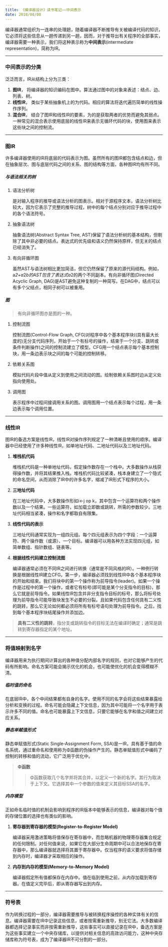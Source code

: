 ```yaml
---
title: 《编译器设计》读书笔记——中间表示
date: 2018/08/08
---
```


编译器通常组织为一连串的处理趟，随着编译器不断推导有关被编译代码的知识，它必须将这些信息从一趟传递到另一趟，因而，对于推导出有关程序的全部事实，编译器需要一种表示，我们将这种表示称为**中间表示**(intermediate representation)，简称为IR。

---
### 中间表示的分类
泛泛而言，IR从结构上分为三类：
1. **图IR**， 将编译器的知识编码在图中。算法通过图中的对象来表述：结点、边、列表、树。
1. **线性IR**， 类似于某些抽象机上的为代码。相应的算法将迭代遍历简单的线性操作序列。
1. **混合IR**， 结合了图IR和线性IR的要素，为的是获取两者的优势而避免其弱点。一种常见的混合表示使用底层的线性IR来表示无循环代码的块，使用图来表示这些块之间的控制流。

---
### 图IR
许多编译器使用的IR将底层的代码表示为图。虽然所有的图IR都包含结点和边，但在抽象层次、图与底层代码之间的关系、图的结构等方面，各种图IR均有所不同。

##### **与语法相关的树**
1. 语法分析树

    是对输入程序的推导或语法分析的图表示。相对于源程序文本，语法分析树比较大，因为它表示了完整的推导过程，树中的每个结点分别对应于推导过程中的各个语法符号。
1. 抽象语法树

    抽象语法树(Abstract Syntax Tree, AST)保留了语法分析树的基本结构，但剔除了其中非必要的结点。表达式的优先级和语义仍然保持原样，但无关的结点已经消失了。

1. 有向非循环图

    虽然AST与语法树相比更加简洁，但它仍然保留了原来的源代码结构。例如，a*2+a*2*b的AST包含了表达式a*2的两个不同副本。有向非循环图(Directed Acyclic Graph, DAG)是AST避免这种复制的一种简写。在DAG中，结点可以有多个父结点，相同子树可以被重用。

##### **图**
> 有向非循环图亦是图的一种。

1. 控制流图

    控制流图(Control-Flow Graph, CFG)对程序中各个基本程序块((具有最大长度的)无分支代码序列，开始于一个有标号的操作，结束于一个分支、跳转或条件判断操作)之间的控制流建立了模型。CFG用一个结点表示每个基本控制块，用一条边表示块之间的每个可能的控制转移。

1. 依赖关系图

    模拟代码片段中值从定义到使用之间流动的图。绘制依赖关系图时边从定义处指向使用处。

1. 调用图

    表示程序中过程间接调用关系的图。调用图用一个结点表示每个过程，用一条边表示每个调用位置。

---
### 线性IR
图IR的备选方案是线性IR，线性IR对操作序列规定了一种清晰且使用的顺序。编译器中已经使用了许多种线性IR，如单地址代码、二地址代码以及三地址代码。

1. **堆栈机代码**

    堆栈机代码是一种单地址代码，假定操作数存在一个栈中。大多数操作从栈获得操作数，并将其结果推入栈。堆栈机代码比较紧凑，栈本身建立了一个隐式的命名空间，从而消除了IR中的许多名字，缩减了IR形式下程序的大小。

1. **三地址代码**

    在三地址代码中，大多数操作形如i<-j op k，其中包含一个运算符和两个操作数以及一个结果。一些运算符，如加载立即数或跳转，所需的参数较少。三地址代码相当紧凑，操作和名字都取自有限集。

1. **线性代码的表示**

    三地址代码通常实现为一组四元组。每个四元组表示为四个字段：一个运算符、两个操作数（或源）、一个目标。编译器可以用各种方法实现四元组，如简单数组、指针数组、链表等。

1. **根据线性代码建立控制流图**

    编译器通常必须在不同IR之间进行转换（通常是不同风格的IR）。一种例行转换是根据线性IR建立CFG。第一步，编译器必须找到线性IR中各个基本程序块的开始和结束。我们将块中的第一个操作称为前导指令(leader)。如果一个操作是过程中的第一个操作，或者它有标号(即可能是某个分支指令的目标)，那么它就是前导指令。如果线性IR包含并非分支指令目标的标号，那么将标号处理为前导指令可能导致块发生不必要的分裂。且如果代码包含任何具有二义性的跳转，那么它无论如何都必须将所有有标号语句处理为前导指令。之后，找到每个基本程序块结尾操作并添加边。

> **具有二义性的跳转**，指分支或跳转指令的目标无法在编译时确定；通常是跳转到寄存器指定的某个地址。

---
### 将值映射到名字
编译器用来为执行期间计算出的各种值分配内部名字的规则，也对它能够产生的代码有所影响。命名方案可能会揭示优化的机会，也可能使优化的机会变得模糊不清。

##### **临时值的命名**
在底层IR中，各个中间结果都有自身的名字。使用不同的名字会将这些结果暴露给分析和变换的过程。命名可能会隐藏上下文信息，因为其中可能将一个名字用于表示许多不同的值。命名也可能暴露上下文信息，只要它能够在名字和值之间建立对应关系。

##### **静态单赋值形式**
静态单赋值形式(Static Single-Assignment Form, SSA)是一IR，具有基于值的命名系统，通过重命名和使用称为Φ函数的伪操作产生的。静态单赋值形式中编码了控制的转移和值的流动，它广泛用于优化中。

> **Φ函数**
>> Φ函数获取几个名字并将其合并，以定义一个新的名字。其行为取决于上下文。它选择其中一个参数的值来定义其目标SSA的名字。

##### **内存模型**
正如命名临时值的机制会影响到程序的IR版本中能够表示的信息，编译器对每个值的存储位置的选择也有类似的影响。
1. **寄存器到寄存器的模型(Register-to-Register Model)**

    编译器采用激进策略将值保存在寄存器中，而忽略机器的物理寄存器集合规定的任何限制。对任何值来说，如果它在大部分生命周期中可以合法地保存在寄存器中，那么编译器就选择将其置于寄存器中。仅当程序的语义要求将值存储到内存时，编译器才采取相应的操作。

1. **内存到内存的模型(Memory-to-Memory Model)**

    编译器假定所有值都保存在内存中。值在临到使用之前，从内存加载到寄存器。在值定义完毕后，即从寄存器写出到内存。

---
### 符号表
作为转换过程的一部分，编译器需要推导与被转换程序操控的各种实体有关的信息。编译器需要在IR中记录这些信息，或者按需重新推导，别无它法。大多数编译器都选择记录事实而非按需重新推导，这些事实可以直接记录在IR中，备选方案是为这些事实建立一个中央存储库，以提供对相关信息的高效访问能力，这种中央存储库称为符号表，成为了编译器IR不可分割的一部分。
